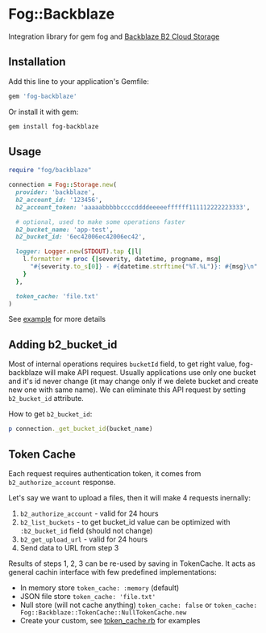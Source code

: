# Fog::Backblaze

Integration library for gem fog and [Backblaze B2 Cloud Storage](https://www.backblaze.com/b2/cloud-storage.html)

## Installation

Add this line to your application's Gemfile:

```ruby
gem 'fog-backblaze'
```

Or install it with gem:

```sh
gem install fog-backblaze
```

## Usage

```ruby
require "fog/backblaze"

connection = Fog::Storage.new(
  provider: 'backblaze',
  b2_account_id: '123456',
  b2_account_token: 'aaaaabbbbbccccddddeeeeeffffff111112222223333',

  # optional, used to make some operations faster
  b2_bucket_name: 'app-test',
  b2_bucket_id: '6ec42006ec42006ec42',

  logger: Logger.new(STDOUT).tap {|l|
    l.formatter = proc {|severity, datetime, progname, msg|
      "#{severity.to_s[0]} - #{datetime.strftime("%T.%L")}: #{msg}\n"
    }
  },

  token_cache: 'file.txt'
)
```

See [example](examples/example.rb) for more details

## Adding b2_bucket_id

Most of internal operations requires `bucketId` field, to get right value, fog-backblaze will make API request.
Usually applications use only one bucket and it's id never change (it may change only if we delete bucket and create new one with same name).
We can eliminate this API request by setting `b2_bucket_id` attribute.

How to get `b2_bucket_id`:
```ruby
p connection._get_bucket_id(bucket_name)
```

## Token Cache

Each request requires authentication token, it comes from `b2_authorize_account` response.

Let's say we want to upload a files, then it will make 4 requests inernally:

1. `b2_authorize_account` - valid for 24 hours
2. `b2_list_buckets` - to get bucket_id value can be optimized with `:b2_bucket_id` field (should not change)
3. `b2_get_upload_url` - valid for 24 hours
4. Send data to URL from step 3

Results of steps 1, 2, 3 can be re-used by saving in TokenCache. It acts as general cachin interface with few predefined implementations:

* In memory store `token_cache: :memory` (default)
* JSON file store `token_cache: 'file.txt'`
* Null store (will not cache anything) `token_cache: false` or `token_cache: Fog::Backblaze::TokenCache::NullTokenCache.new`
* Create your custom, see [token_cache.rb](lib/fog/backblaze/token_cache.rb) for examples
